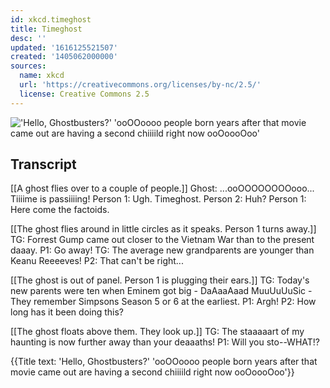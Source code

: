 ```yaml
---
id: xkcd.timeghost
title: Timeghost
desc: ''
updated: '1616125521507'
created: '1405062000000'
sources:
  name: xkcd
  url: 'https://creativecommons.org/licenses/by-nc/2.5/'
  license: Creative Commons 2.5
---
```

!['Hello, Ghostbusters?' 'ooOOoooo people born years after that movie came out are having a second chiiiild right now ooOoooOoo'](https://imgs.xkcd.com/comics/timeghost.png)

## Transcript
[[A ghost flies over to a couple of people.]]
Ghost: ...ooOOOOOOOOooo... Tiiiime is passiiiing! 
Person 1: Ugh. Timeghost.
Person 2: Huh?
Person 1: Here come the factoids.

[[The ghost flies around in little circles as it speaks. Person 1 turns away.]]
TG: 
Forrest Gump
 came out closer to the Vietnam War than to the present daaay.
P1: Go away!
TG: The average new grandparents are younger than Keanu Reeeeves!
P2: That can't be right...

[[The ghost is out of panel. Person 1 is plugging their ears.]]
TG: Today's new parents were ten when Eminem got big - DaAaaAaad MuuUuUuSic - They remember Simpsons Season 5 or 6 at the earliest.
P1: Argh!
P2: How long has it been doing this?

[[The ghost floats above them. They look up.]]
TG: The staaaaart of my haunting is now further away than your deaaaths!
P1: Will you sto--WHAT!?

{{Title text: 'Hello, Ghostbusters?' 'ooOOoooo people born years after that movie came out are having a second chiiiild right now ooOoooOoo'}}

